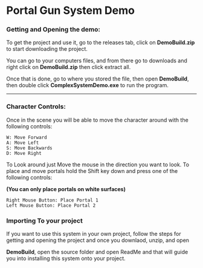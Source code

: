# Portal Gun System Demo

### Getting and Opening the demo:

To get the project and use it, go to the releases tab, click on __DemoBuild.zip__ to start downloading the project.

You can go to your computers files, and from there go to downloads and right click on __DemoBuild.zip__ then click extract all.

Once that is done, go to where you stored the file, then open __DemoBuild__, then double click __ComplexSystemDemo.exe__ to run the program. 

---
### Character Controls:

Once in the scene you will be able to move the character around with the following controls:

    W: Move Forward
    A: Move Left
    S: Move Backwards
    D: Move Right
    
To Look around just Move the mouse in the direction you want to look.
To place and move portals hold the Shift key down and press one of the following controls:

**(You can only place portals on white surfaces)**

    Right Mouse Button: Place Portal 1
    Left Mouse Button: Place Portal 2

### Importing To your project

If you want to use this system in your own project, follow the steps for getting and opening the project and once you downlaod, unzip, and open

__DemoBuild__, open the source folder and open ReadMe and that will guide you into installing this system onto your project.
